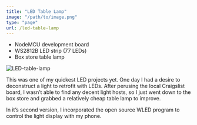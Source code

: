 ```yaml
---
title: "LED Table Lamp"
image: "/path/to/image.png"
type: "page"
url: /led-table-lamp
---
```


- NodeMCU development board
- WS2812B LED strip (77 LEDs)
- Box store table lamp

![LED-table-lamp](/LEDtablelamp.jpg)


This was one of my quickest LED projects yet. One day I had a desire to deconstruct a light to retrofit with LEDs. After perusing the local Craigslist board, I wasn’t able to find any decent light hosts, so I just went down to the box store and grabbed a relatively cheap table lamp to improve. 

In it’s second version, I incorporated the open source WLED program to control the light display with my phone. 

